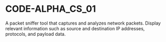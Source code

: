 # CODE-ALPHA_CS_01
A packet sniffer tool that captures and analyzes network packets. Display relevant information such as source and destination IP addresses, protocols, and payload data.

